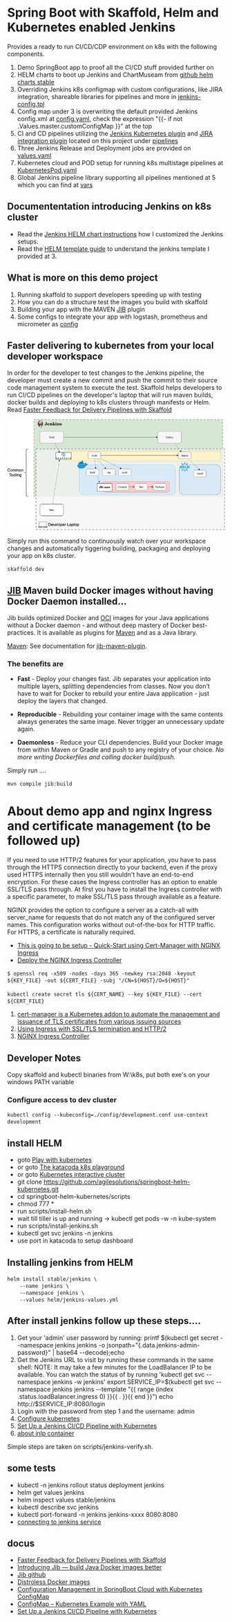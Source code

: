 # Spring Boot with Skaffold, Helm and Kubernetes enabled Jenkins
Provides a ready to run CI/CD/CDP environment on k8s with the following components.

1. Demo SpringBoot app to proof all the CI/CD stuff provided further on
2. HELM charts to boot up Jenkins and ChartMuseam from [github helm charts stable](https://github.com/helm/charts/tree/master/stable)
3. Overriding Jenkins k8s configmap with custom configurations, like JIRA integration, shareable libraries for pipelines and more in [jenkins-config.tpl](./jenkins/templates/jenkins-config.tpl)
4. Config map under 3 is overwriting the default provided Jenkins config.xml at [config.yaml](https://github.com/helm/charts/blob/master/stable/jenkins/templates/config.yaml), check the expression "{{- if not .Values.master.customConfigMap }}" at the top
5. CI and CD pipelines utilizing the [Jenkins Kubernetes plugin](https://hub.kubeapps.com/charts/stable/jenkins) and [JIRA integration plugin](https://jenkinsci.github.io/jira-steps-plugin/) located on this project under [pipelines](./pipelines)
6. Three Jenkins Release and Deployment jobs are provided on [values.yaml](./jenkins/values.yaml)
6. Kubernetes cloud and POD setup for running k8s multistage pipelines at [KubernetesPod.yaml](./pipelines/KubernetesPod.yaml)
7. Global Jenkins pipeline library supporting all pipelines mentioned at 5 which you can find at [vars](./vars)

## Documententation introducing Jenkins on k8s cluster

* Read the [Jenkins HELM chart instructions](https://github.com/helm/charts/tree/master/stable/jenkins) how I customized the Jenkins setups.
* Read the [HELM template guide](https://helm.sh/docs/chart_template_guide/) to understand the jenkins template I provided at 3.

## What is more on this demo project

1. Running skaffold to support developers speeding up with testing
2. How you can do a structure test the images you build with skaffold
3. Building your app with the MAVEN [JIB](https://github.com/GoogleContainerTools/jib) plugin
4. Some configs to integrate your app with logstash, prometheus and micrometer as [config](./config)

## Faster delivering to kubernetes from your local developer workspace
In order for the developer to test changes to the Jenkins pipeline, the developer must create a new commit and push the commit to their source code management system to execute the test. Skaffold helps developers to run
CI/CD pipelines on the developer's laptop that will run maven builds, docker builds and deploying to k8s clusters through manifests or Helm. Read [Faster Feedback for Delivery Pipelines with Skaffold](https://www.liatrio.com/blog/delivery-pipelines-with-skaffold)

![SCC](pics/skaffold.png)

Simply run this command to continuously watch over your workspace changes and automatically tiggering building, packaging and deploying your app on k8s cluster.

```
skaffold dev
```

## [JIB](https://github.com/GoogleContainerTools/jib) Maven build Docker images without having Docker Daemon installed...

Jib builds optimized Docker and [OCI](https://github.com/opencontainers/image-spec) images for your Java applications without a Docker daemon - and without deep mastery of Docker best-practices. It is available as plugins for [Maven](https://github.com/GoogleContainerTools/jib/tree/master/jib-maven-plugin) and as a Java library.

[Maven](https://maven.apache.org/): See documentation for [jib-maven-plugin](https://github.com/GoogleContainerTools/jib/tree/master/jib-maven-plugin).

### The benefits are

* **Fast** - Deploy your changes fast. Jib separates your application into multiple layers, splitting dependencies from classes. Now you don’t have to wait for Docker to rebuild your entire Java application - just deploy the layers that changed.

* **Reproducible** - Rebuilding your container image with the same contents always generates the same image. Never trigger an unnecessary update again.

* **Daemonless** - Reduce your CLI dependencies. Build your Docker image from within Maven or Gradle and push to any registry of your choice. *No more writing Dockerfiles and calling docker build/push.*

Simply run ....

```
mvn compile jib:build
```


# About demo app and nginx Ingress and certificate management (to be followed up)
If you need to use HTTP/2 features for your application, you have to pass through the HTTPS connection directly to your backend, even if the proxy used HTTPS internally then you still wouldn't have an end-to-end encryption. For these cases the Ingress controller has an option to enable SSL/TLS pass through. At first you have to install the Ingress controller with a specific parameter, to make SSL/TLS pass through available as a feature.

NGINX provides the option to configure a server as a catch-all with server_name for requests that do not match any of the configured server names. This configuration works without out-of-the-box for HTTP traffic. For HTTPS, a certificate is naturally required.

* [This is going to be setup - Quick-Start using Cert-Manager with NGINX Ingress](https://docs.cert-manager.io/en/latest/tutorials/acme/quick-start/)
* [Deploy the NGINX Ingress Controller](https://docs.cert-manager.io/en/latest/tutorials/acme/quick-start/#step-2-deploy-the-nginx-ingress-controller)

```
$ openssl req -x509 -nodes -days 365 -newkey rsa:2048 -keyout ${KEY_FILE} -out ${CERT_FILE} -subj "/CN=${HOST}/O=${HOST}"

kubectl create secret tls ${CERT_NAME} --key ${KEY_FILE} --cert ${CERT_FILE}

```
1. [cert-manager is a Kubernetes addon to automate the management and issuance of TLS certificates from various issuing sources](https://github.com/jetstack/cert-manager/tree/master/deploy/charts/cert-manager)
2. [Using Ingress with SSL/TLS termination and HTTP/2](https://www.thenativeweb.io/blog/2018-07-03-16-17-kubernetes-using-ingress-with-ssl-tls-termination-and-http2/#passing-through-https-and-http%2F2-with-ingress)
3. [NGINX Ingress Controller](https://kubernetes.github.io/ingress-nginx/user-guide/tls/)


## Developer Notes

Copy skaffold and kubectl binaries from W:\k8s, put both exe's on your windows PATH variable

### Configure access to dev cluster

```
kubectl config --kubeconfig=./config/development.conf use-context development

```

## install HELM

* goto [Play with kubernetes](https://labs.play-with-k8s.com/)
* or goto [The katacoda k8s playground](https://www.katacoda.com/courses/kubernetes/launch-single-node-cluster)
* or goto [Kubernetes interactive cluster](https://kubernetes.io/docs/tutorials/kubernetes-basics/create-cluster/cluster-interactive/)
* git clone https://github.com/agilesolutions/springboot-helm-kubernetes.git
* cd springboot-helm-kubernetes/scripts
* chmod 777 *
* run scripts/install-helm.sh
* wait till tiller is up and running -> kubectl get pods -w -n kube-system
* run scripts/install-jenkins.sh
* kubectl get svc jenkins -n jenkins
* use port in katacoda to setup dashboard

## Installing jenkins from HELM

```
helm install stable/jenkins \
    --name jenkins \
    --namespace jenkins \
    --values helm/jenkins-values.yml
```

## After install jenkins follow up these steps....

1. Get your 'admin' user password by running:
  printf $(kubectl get secret --namespace jenkins jenkins -o jsonpath="{.data.jenkins-admin-password}" | base64 --decode);echo
2. Get the Jenkins URL to visit by running these commands in the same shell:
  NOTE: It may take a few minutes for the LoadBalancer IP to be available.
        You can watch the status of by running 'kubectl get svc --namespace jenkins -w jenkins'
  export SERVICE_IP=$(kubectl get svc --namespace jenkins jenkins --template "{{ range (index .status.loadBalancer.ingress 0) }}{{ . }}{{ end }}")
  echo http://$SERVICE_IP:8080/login
3. Login with the password from step 1 and the username: admin
4. [Configure kubernetes](https://www.blazemeter.com/blog/how-to-setup-scalable-jenkins-on-top-of-a-kubernetes-cluster/)
5. [Set Up a Jenkins CI/CD Pipeline with Kubernetes](https://akomljen.com/set-up-a-jenkins-ci-cd-pipeline-with-kubernetes/)
6. [about jnlp container](https://www.twistlock.com/2018/07/24/jenkins-pipeline-kubernetes-building-containers-integrating-security/)


Simple steps are taken on scripts/jenkins-verify.sh.

## some tests

* kubectl -n jenkins rollout status deployment jenkins 
* helm get values jenkins
* helm inspect values stable/jenkins
* kubectl describe svc jenkins
* kubectl port-forward -n jenkins jenkins-xxxx 8080:8080
* [connecting to jenkins service](https://kubernetes.io/docs/concepts/services-networking/connect-applications-service/)


## docus

* [Faster Feedback for Delivery Pipelines with Skaffold](https://www.liatrio.com/blog/delivery-pipelines-with-skaffold)
* [Introducing Jib — build Java Docker images better ](https://cloudplatform.googleblog.com/2018/07/introducing-jib-build-java-docker-images-better.html)
* [Jib github](https://github.com/GoogleContainerTools/jib)
* [Distroless Docker images](https://github.com/GoogleContainerTools/distroless)
* [Configuration Management in SpringBoot Cloud with Kubernetes ConfigMap](https://medium.com/codeops/configuration-management-in-springboot-cloud-with-kubernetes-configmap-b1f180fbdfec)
* [ConfigMap – Kubernetes Example with YAML](https://matthewpalmer.net/kubernetes-app-developer/articles/configmap-example-yaml.html)
* [Set Up a Jenkins CI/CD Pipeline with Kubernetes](https://akomljen.com/set-up-a-jenkins-ci-cd-pipeline-with-kubernetes/)
